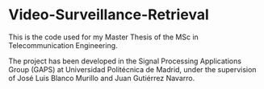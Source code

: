 # Video-Surveillance-Retrieval

This is the code used for my Master Thesis of the MSc in Telecommunication Engineering.

The project has been developed in the Signal Processing Applications Group (GAPS) at Universidad Politécnica de Madrid, under the supervision of José Luis Blanco Murillo and Juan Gutiérrez Navarro.
